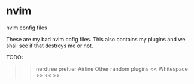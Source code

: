 # nvim
nvim config files

These are my bad nvim cofig files. This also contains my plugins and we shall see if that destroys me or not.

TODO:
>> nerdtree
>> prettier
>> Airline
>> Other random plugins
		<< Whitespace >>
		<<  >>

